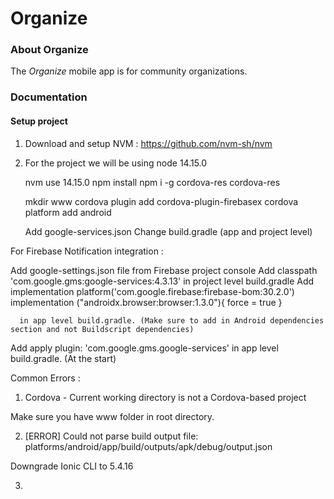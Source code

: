 Organize
=========


### About Organize

The *Organize* mobile app is for community organizations.

### Documentation

#### Setup project 

1. Download and setup NVM : https://github.com/nvm-sh/nvm

2. For the project we will be using node 14.15.0

    nvm use 14.15.0
    npm install 
    npm i -g cordova-res
    cordova-res

    mkdir www
    cordova plugin add cordova-plugin-firebasex
    cordova platform add android
    
    Add google-services.json
    Change build.gradle (app and project level) 
    
   
For Firebase Notification integration : 

Add google-settings.json file from Firebase project console
Add 	classpath 'com.google.gms:google-services:4.3.13' in project level build.gradle 
Add   implementation platform('com.google.firebase:firebase-bom:30.2.0')
      implementation ("androidx.browser:browser:1.3.0"){
        force = true
      } 
    
      in app level build.gradle. (Make sure to add in Android dependencies section and not Buildscript dependencies) 
  
Add   apply plugin: 'com.google.gms.google-services' in app level build.gradle. (At the start) 


Common Errors : 

1. Cordova - Current working directory is not a Cordova-based project 

Make sure you have www folder in root directory. 

2. [ERROR] Could not parse build output file: platforms/android/app/build/outputs/apk/debug/output.json

Downgrade Ionic CLI to 5.4.16 

3. 




